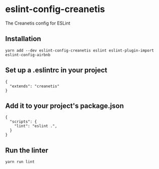 # eslint-config-creanetis

The Creanetis config for ESLint

## Installation
```
yarn add --dev eslint-config-creanetis eslint eslint-plugin-import eslint-config-airbnb
```

## Set up a .eslintrc in your project
```
{
  "extends": "creanetis"
}

```

## Add it to your project's package.json
```
{
  "scripts": {
    "lint": "eslint .",
  }
}
```

## Run the linter
```
yarn run lint
```
